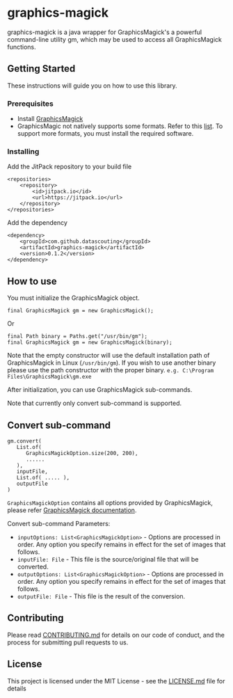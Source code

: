 # graphics-magick

graphics-magick is a java wrapper for GraphicsMagick's a powerful command-line utility gm, which may be used to access all GraphicsMagick functions.

## Getting Started

These instructions will guide you on how to use this library.

### Prerequisites

* Install [GraphicsMagick](http://www.graphicsmagick.org/download.html)
* GraphicsMagic not natively supports some formats. Refer to this [list](http://www.graphicsmagick.org/formats.html). To support more formats, you must install the required software.

### Installing

Add the JitPack repository to your build file
```
<repositories>
    <repository>
        <id>jitpack.io</id>
        <url>https://jitpack.io</url>
    </repository>
</repositories>
```

Add the dependency

```
<dependency>
    <groupId>com.github.datascouting</groupId>
    <artifactId>graphics-magick</artifactId>
    <version>0.1.2</version>
</dependency>
```

## How to use

You must initialize the GraphicsMagick object.

```
final GraphicsMagick gm = new GraphicsMagick();
```
Or
```
final Path binary = Paths.get("/usr/bin/gm");
final GraphicsMagick gm = new GraphicsMagick(binary);
```

Note that the empty constructor will use the default installation path of GraphicsMagick in Linux (`/usr/bin/gm`).
If you wish to use another binary please use the path constructor with the proper binary. `e.g. C:\Program Files\GraphicsMagick\gm.exe` 

After initialization, you can use GraphicsMagick sub-commands. 

Note that currently only convert sub-command is supported.

## Convert sub-command
```
gm.convert(
   List.of(
      GraphicsMagickOption.size(200, 200),
      ......
   ),
   inputFile,
   List.of( ..... ),
   outputFile
)
```

`GraphicsMagickOption` contains all options provided by GraphicsMagick, please refer [GraphicsMagick documentation](http://www.graphicsmagick.org/convert.html).

Convert sub-command Parameters: 
* `inputOptions: List<GraphicsMagickOption>` - Options are processed in order. Any option you specify remains in effect for the set of images that follows.
* `inputFile: File` - This file is the source/original file that will be converted.
* `outputOptions: List<GraphicsMagickOption>` - Options are processed in order. Any option you specify remains in effect for the set of images that follows.
* `outputFile: File` - This file is the result of the conversion.

## Contributing

Please read [CONTRIBUTING.md](CONTRIBUTING.md) for details on our code of conduct, and the process for submitting pull requests to us.

## License

This project is licensed under the MIT License - see the [LICENSE.md](LICENSE.md) file for details
